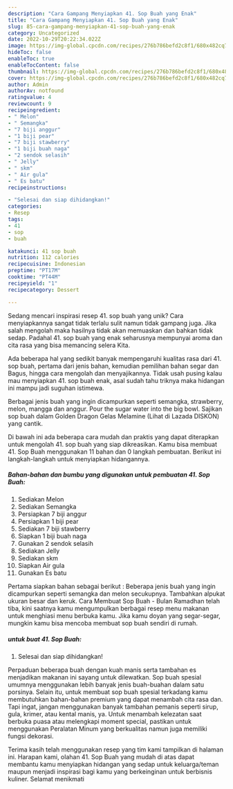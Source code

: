 ```yaml
---
description: "Cara Gampang Menyiapkan 41. Sop Buah yang Enak"
title: "Cara Gampang Menyiapkan 41. Sop Buah yang Enak"
slug: 85-cara-gampang-menyiapkan-41-sop-buah-yang-enak
category: Uncategorized
date: 2022-10-29T20:22:34.022Z
image: https://img-global.cpcdn.com/recipes/276b786befd2c8f1/680x482cq70/41-sop-buah-foto-resep-utama.jpg
hideToc: false
enableToc: true
enableTocContent: false
thumbnail: https://img-global.cpcdn.com/recipes/276b786befd2c8f1/680x482cq70/41-sop-buah-foto-resep-utama.jpg
cover: https://img-global.cpcdn.com/recipes/276b786befd2c8f1/680x482cq70/41-sop-buah-foto-resep-utama.jpg
author: Admin
authorAv: notfound
ratingvalue: 4
reviewcount: 9
recipeingredient:
- " Melon"
- " Semangka"
- "7 biji anggur"
- "1 biji pear"
- "7 biji stawberry"
- "1 biji buah naga"
- "2 sendok selasih"
- " Jelly"
- " skm"
- " Air gula"
- " Es batu"
recipeinstructions:

- "Selesai dan siap dihidangkan!"
categories:
- Resep
tags:
- 41
- sop
- buah

katakunci: 41 sop buah 
nutrition: 112 calories
recipecuisine: Indonesian
preptime: "PT17M"
cooktime: "PT44M"
recipeyield: "1"
recipecategory: Dessert

---
```





Sedang mencari inspirasi resep 41. sop buah yang unik? Cara menyiapkannya sangat tidak terlalu sulit namun tidak gampang juga. Jika salah mengolah maka hasilnya tidak akan memuaskan dan bahkan tidak sedap. Padahal 41. sop buah yang enak seharusnya mempunyai aroma dan cita rasa yang bisa memancing selera Kita.





Ada beberapa hal yang sedikit banyak mempengaruhi kualitas rasa dari 41. sop buah, pertama dari jenis bahan, kemudian pemilihan bahan segar dan Bagus, hingga cara mengolah dan menyajikannya. Tidak usah pusing kalau mau menyiapkan 41. sop buah enak,      asal sudah tahu triknya maka hidangan ini mampu jadi suguhan istimewa.














Berbagai jenis buah yang ingin dicampurkan seperti semangka, strawberry, melon, mangga dan anggur. Pour the sugar water into the big bowl. Sajikan sop buah dalam Golden Dragon Gelas Melamine (Lihat di Lazada DISKON) yang cantik.






Di bawah ini ada beberapa cara mudah dan praktis yang dapat diterapkan untuk mengolah 41. sop buah yang siap dikreasikan. Kamu bisa membuat 41. Sop Buah menggunakan 11 bahan dan 0 langkah pembuatan. Berikut ini langkah-langkah untuk menyiapkan hidangannya.

<!--inarticleads1-->

##### Bahan-bahan dan bumbu yang digunakan untuk pembuatan 41. Sop Buah:

1. Sediakan  Melon
1. Sediakan  Semangka
1. Persiapkan 7 biji anggur
1. Persiapkan 1 biji pear
1. Sediakan 7 biji stawberry
1. Siapkan 1 biji buah naga
1. Gunakan 2 sendok selasih
1. Sediakan  Jelly
1. Sediakan  skm
1. Siapkan  Air gula
1. Gunakan  Es batu


Pertama siapkan bahan sebagai berikut : Beberapa jenis buah yang ingin dicampurkan seperti semangka dan melon secukupnya. Tambahkan alpukat ukuran besar dan keruk. Cara Membuat Sop Buah - Bulan Ramadhan telah tiba, kini saatnya kamu mengumpulkan berbagai resep menu makanan untuk menghiasi menu berbuka kamu. Jika kamu doyan yang segar-segar, mungkin kamu bisa mencoba membuat sop buah sendiri di rumah. 

<!--inarticleads2-->

#####  untuk buat 41. Sop Buah:


1. Selesai dan siap dihidangkan!

Perpaduan beberapa buah dengan kuah manis serta tambahan es menjadikan makanan ini sayang untuk dilewatkan. Sop buah spesial umumnya menggunakan lebih banyak jenis buah-buahan dalam satu porsinya. Selain itu, untuk membuat sop buah spesial terkadang kamu membutuhkan bahan-bahan premium yang dapat menambah cita rasa dan. Tapi ingat, jangan menggunakan banyak tambahan pemanis seperti sirup, gula, krimer, atau kental manis, ya. Untuk menambah kelezatan saat berbuka puasa atau melengkapi moment special, pastikan untuk menggunakan Peralatan Minum yang berkualitas namun juga memiliki fungsi dekorasi. 

Terima kasih telah menggunakan resep yang tim kami tampilkan di halaman ini. Harapan kami, olahan 41. Sop Buah yang mudah di atas dapat membantu kamu menyiapkan hidangan yang sedap untuk keluarga/teman maupun menjadi inspirasi bagi kamu yang berkeinginan untuk berbisnis kuliner. Selamat menikmati
